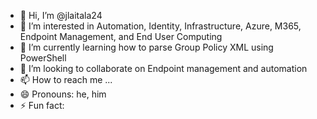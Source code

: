 - 👋 Hi, I’m @jlaitala24
- 👀 I’m interested in Automation, Identity, Infrastructure, Azure, M365, Endpoint Management, and End User Computing
- 🌱 I’m currently learning how to parse Group Policy XML using PowerShell
- 💞️ I’m looking to collaborate on Endpoint management and automation
- 📫 How to reach me ...
- 😄 Pronouns: he, him
- ⚡ Fun fact:

<!---
jlaitala24/jlaitala24 is a ✨ special ✨ repository because its `README.md` (this file) appears on your GitHub profile.
You can click the Preview link to take a look at your changes.
--->
